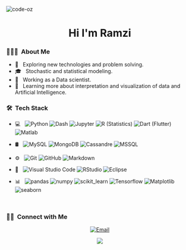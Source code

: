<p align="left"> <img src="https://komarev.com/ghpvc/?username=code-oz&label=Profile%20views&color=0e75b6&style=flat" alt="code-oz" /> </p>
<h1 align="center">Hi I'm Ramzi</h1>
<h3> 👨🏻‍💻 &nbsp;About Me </h3>

- 🤔 &nbsp; Exploring new technologies and problem solving.
- 🎓 &nbsp; Stochastic and statistical modeling.
- 💼 &nbsp; Working as a Data scientist.
- 🌱 &nbsp; Learning more about interpretation and visualization of data and Artificial Intelligence.


<h3> 🛠 &nbsp;Tech Stack</h3>

- 💻 &nbsp;
  ![Python](https://img.shields.io/badge/-Python-333333?style=flat&logo=python)
  ![Dash](https://img.shields.io/badge/-DASH-333333?style=flat&logo=DASH)
  ![Jupyter](https://img.shields.io/badge/-JUPYTER-333333?style=flat&logo=Jupyter)
  ![R (Statistics)](https://img.shields.io/badge/-R-333333?style=flat&logo=R&logoColor=276DC3)
  ![Dart (Flutter)](https://img.shields.io/badge/-Dart-333333?style=flat&logo=dart&logoColor=276DC3)
  ![Matlab](https://img.shields.io/badge/-Matlab-333333?style=flat&logo=MATLAB)
- 🛢 &nbsp;
  ![MySQL](https://img.shields.io/badge/-MySQL-333333?style=flat&logo=mysql)
  ![MongoDB](https://img.shields.io/badge/-MongoDB-333333?style=flat&logo=mongodb)
  ![Cassandre](https://img.shields.io/badge/-Cassandre-333333?style=flat&logo=Cassandre)
  ![MSSQL](https://img.shields.io/badge/-MSSQL-333333?style=flat&logo=MSSQL)
- ⚙️ &nbsp;
  ![Git](https://img.shields.io/badge/-Git-333333?style=flat&logo=git)
  ![GitHub](https://img.shields.io/badge/-GitHub-333333?style=flat&logo=github)
  ![Markdown](https://img.shields.io/badge/-Markdown-333333?style=flat&logo=markdown)
- 🔧 &nbsp;
  ![Visual Studio Code](https://img.shields.io/badge/-Visual%20Studio%20Code-333333?style=flat&logo=visual-studio-code&logoColor=007ACC)
  ![RStudio](https://img.shields.io/badge/-RStudio-333333?style=flat&logo=rstudio)
  ![Eclipse](https://img.shields.io/badge/-Eclipse-333333?style=flat&logo=eclipse-ide&logoColor=2C2255)
  
- 📊 &nbsp;
  ![pandas](https://img.shields.io/badge/-pandas-333333?style=flat&logo=pandas)
  ![numpy](https://img.shields.io/badge/-numpy-333333?style=flat&logo=numpy)
  ![scikit_learn](https://img.shields.io/badge/-scikit_learn-333333?style=flat&logo=scikit_learn)
  ![Tensorflow](https://img.shields.io/badge/-Tensorflow-333333?style=flat&logo=Tensorflow)
  ![Matplotlib](https://img.shields.io/badge/-Matplotlib-333333?style=flat&logo=Matplotlib)
  ![seaborn](https://img.shields.io/badge/-seaborn-333333?style=flat&logo=seaborn)
<br/>
<h3> 🤝🏻 &nbsp;Connect with Me </h3>

<p align="center">
<a href="mailto:benamarramzi60@gmail.com"><img alt="Email" src="https://img.shields.io/badge/Email-benamarramzi60@gmail.com-blue?style=flat-square&logo=gmail"></a>
</p>


<p align="center">
    <img align="center" src="https://media.giphy.com/media/z5iCvo1oCbqt7ukMQs/giphy.gif">
</p>
